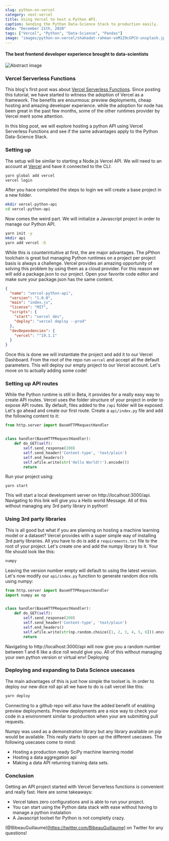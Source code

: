 ```yaml
---
slug: python-on-vercel
category: next-vercel
title: Using Vercel to host a Python API.
caption: Sending the Python Data-Science Stack to production easily.
date: "December 21th, 2020"
tags: ["Vercel", "Python", "Data-Science", "Pandas"]
image: "images/python-on-vercel/shahadat-rahman-voM1Z9cGPCU-unsplash.jpg"
---
```


#### **The best frontend developer experience brought to data-scientists**

![Abstract image](images/python-on-vercel/christopher-burns-Kj2SaNHG-hg-unsplash.jpg)

### **Vercel Serverless Functions**

This blog's first post was about [Vercel Serverless Functions](blog/build-deploy-a-vercel-api). Since posting this tutorial, we have started to witness the adoption of Vercel as a framework. The benefits are enourmous: preview deployments, cheap hosting and amazing developer experience. while the adoption for node has been great in the past few months, some of the other runtimes provider by Vercel merit some attention.

In this blog post, we will explore hosting a python API using Vercel Serverless Functions and see if the same advantages apply to the Python Data-Science Stack.

### **Setting up**

The setup will be similar to starting a Node.js Vercel API. We will need to an account at [Vercel](https://vercel.com/) and have it connected to the CLI:

```sh
yarn global add vercel
vercel login
```

After you hace completed the steps to login we will create a base project in a new folder.

```sh
mkdir vercel-python-api
cd vercel-python-api
```

Now comes the weird part. We will initialize a Javascript project in order to manage our Python API.

```sh
yarn init -y
mkdir api
yarn add vercel -D
```

While this is counterintuitive at first, the are major advantages. The pPthon toolchain is great but managing Python runtimes on a project per project basis is always a challenge. Vercel provides an amazing opportunity of solving this problem by using them as a cloud provider. For this reason we will add a package.json to our project. Open your favorite code editor and make sure your package.json has the same content.

```json
{
  "name": "vercel-python-api",
  "version": "1.0.0",
  "main": "index.js",
  "license": "MIT",
  "scripts": {
    "start": "vercel dev",
    "deploy": "vercel deploy --prod"
  },
  "devDependencies": {
    "vercel": "^19.1.1"
  }
}
```

Once this is done we will instantiate the project and add it to our Vercel Dashboard. From the root of the repo run `vercel` and accept all the default parameters. This will deploy our empty project to our Vercel account. Let's move on to actually adding some code!

### **Setting up API routes**

While the Python runtime is still in Beta, it provides for a really easy way to create API routes. Vercel uses the folder structure of your project in order to expose API routes. By default, files added to the `/api` folder will be exposed. Let's go ahead and create our first route. Create a `api/index.py` file and add the following content to it:

```python
from http.server import BaseHTTPRequestHandler


class handler(BaseHTTPRequestHandler):
    def do_GET(self):
        self.send_response(200)
        self.send_header('Content-type', 'text/plain')
        self.end_headers()
        self.wfile.write(str('Hello World!!').encode())
        return
```

Run your project using:

```
yarn start
```

This will start a local development server on http://localhost:3000/api. Navigating to this link will give you a Hello world Message. All of this without managing any 3rd party library in python!

### **Using 3rd party libraries**

This is all good but what if you are planning on hosting a machine learning model or a dataset? Vercel provides with a super simple way of installing 3rd party libraries. All you have to do is add a `requirements.txt` file to the root of your project. Let's create one and add the numpy library to it. Your file should look like this:

```txt
numpy
```

Leaving the version number empty will default to using the latest version. Let's now modify our `api/index.py` function to generate random dice rolls using numpy:

```python
from http.server import BaseHTTPRequestHandler
import numpy as np


class handler(BaseHTTPRequestHandler):
    def do_GET(self):
        self.send_response(200)
        self.send_header('Content-type', 'text/plain')
        self.end_headers()
        self.wfile.write(str(np.random.choice([1, 2, 3, 4, 5, 6])).encode())
        return
```

Navigating to http://localhost:3000/api will now give you a random number between 1 and 6 like a dice roll would give you. All of this without managing your own python version or virtual env! Deploying

### **Deploying and expanding to Data Science usecases**

The main advantages of this is just how simple the toolset is. In order to deploy our new dice roll api all we have to do is call vercel like this:

```bash
yarn deploy
```

Connecting to a github repo will also have the added benefit of enabling preview deployments. Preview deployments are a nice way to check your code in a environment similar to production when your are submitting pull requests.

Numpy was used as a demonstration library but any library available on pip would be available. This really starts to open up the different usecases. The following usecases come to mind:

- Hosting a production ready SciPy machine learning model
- Hosting a data aggregation api
- Making a data API returning training data sets.

### **Conclusion**

Getting an API project started with Vercel Serverless functions is convenient and really fast. Here are some takeaways:

- Vercel takes zero configurations and is able to run your project.
- You can start using the Python data stack with ease without having to manage a python instalation
- A Javascript toolset for Python is not completly crazy.

(@BibeauGuillaume)[https://twitter.com/BibeauGuillaume] on Twitter for any questions!
